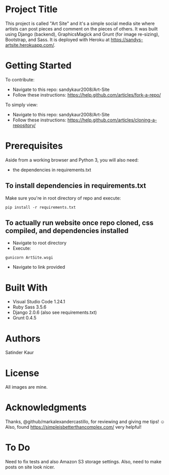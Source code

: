 # Project Title
This project is called "Art Site" and it's a simple social media site where artists can post pieces and comment on the pieces of others. It was built using Django (backend), GraphicsMagick and Grunt (for image re-sizing), Bootstrap, and Sass. It is deployed with Heroku at https://sandys-artsite.herokuapp.com/.

# Getting Started
To contribute:
- Navigate to this repo: sandykaur2008/Art-Site
- Follow these instructions: https://help.github.com/articles/fork-a-repo/

To simply view: 
- Navigate to this repo: sandykaur2008/Art-Site
- Follow these instructions: https://help.github.com/articles/cloning-a-repository/

# Prerequisites
Aside from a working browser and Python 3, you will also need:

- the dependencies in requirements.txt 

## To install dependencies in requirements.txt
Make sure you're in root directory of repo and execute:

```pip install -r requirements.txt```

## To actually run website once repo cloned, css compiled, and dependencies installed
- Navigate to root directory
- Execute: 

```gunicorn ArtSite.wsgi```

- Navigate to link provided 

# Built With
- Visual Studio Code 1.24.1
- Ruby Sass 3.5.6 
- Django 2.0.6 (also see requirements.txt)
- Grunt 0.4.5

# Authors
Satinder Kaur 

# License
All images are mine. 

# Acknowledgments
Thanks, @github/markalexandercastillo, for reviewing and giving me tips! 
:relaxed: 
Also, found https://simpleisbetterthancomplex.com/ very helpful! 

# To Do
Need to fix tests and also Amazon S3 storage settings. Also, need to make
posts on site look nicer. 
